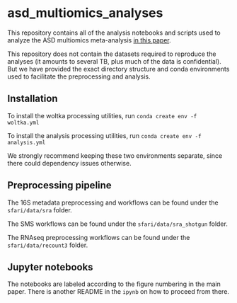 # asd_multiomics_analyses

This repository contains all of the analysis notebooks and scripts used to analyze the ASD multiomics meta-analysis [in this paper](https://www.biorxiv.org/content/10.1101/2022.02.25.482050v1).

This repository does not contain the datasets required to reproduce the analyses (it amounts to several TB, plus much of the data is confidential).  But we have provided the exact directory structure and conda environments used to facilitate the preprocessing and analysis.

## Installation

To install the woltka processing utilities, run
`conda create env -f woltka.yml`

To install the analysis processing utilities, run
`conda create env -f analysis.yml`

We strongly recommend keeping these two environments separate, since there could dependency issues otherwise.

## Preprocessing pipeline

The 16S metadata preprocessing and workflows can be found under the `sfari/data/sra` folder.

The SMS workflows can be found under the `sfari/data/sra_shotgun` folder.

The RNAseq preprocessing workflows can be found under the `sfari/data/recount3` folder.

## Jupyter notebooks

The notebooks are labeled according to the figure numbering in the main paper.
There is another README in the `ipynb` on how to proceed from there.

